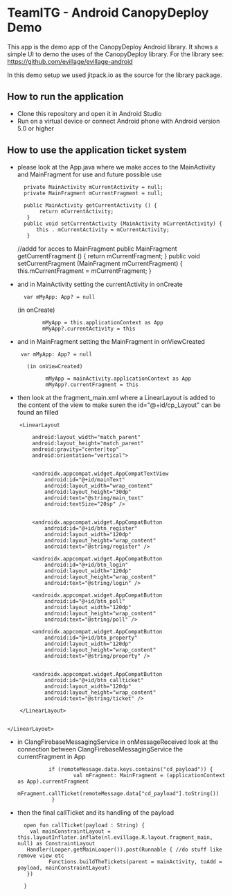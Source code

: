 # TeamITG - Android CanopyDeploy Demo
This app is the demo app of the CanopyDeploy Android library. It shows a simple UI to demo the uses of the CanopyDeploy library. For the library see: https://github.com/evillage/evillage-android

In this demo setup we used jitpack.io as the source for the library package.

## How to run the application
* Clone this repository and open it in Android Studio
* Run on a virtual device or connect Android phone with Android version 5.0 or higher

## How to use the application ticket system

* please look at the App.java where we make acces to the MainActivity and MainFragment for use and future possible use

        private MainActivity mCurrentActivity = null;
        private MainFragment mCurrentFragment = null;
    
        public MainActivity getCurrentActivity () {
             return mCurrentActivity;
         }
        public void setCurrentActivity (MainActivity mCurrentActivity) {
            this . mCurrentActivity = mCurrentActivity;
         }

     //addd for acces to MainFragment
                public MainFragment getCurrentFragment () {
                        return mCurrentFragment;
                }
        public void setCurrentFragment (MainFragment mCurrentFragment) {
            this.mCurrentFragment = mCurrentFragment;
        }
    
* and in MainActivity setting the currentActivity in onCreate

        var mMyApp: App? = null
    
    (in onCreate)
    
              mMyApp = this.applicationContext as App
              mMyApp?.currentActivity = this
         
 * and in MainFragment setting the MainFragment in onViewCreated

        var mMyApp: App? = null
      
          (in onViewCreated)
          
                mMyApp = mainActivity.applicationContext as App
                mMyApp?.currentFragment = this
       
* then look at the fragment_main.xml where a LinearLayout is added to the content of the view to make suren the id="@+id/cp_Layout" can be found an filled

 <LinearLayout
        android:id="@+id/cp_Layout"
        android:layout_width="match_parent"
        android:layout_height="fill_parent"
        android:layout_gravity="top"
        android:layout_weight="1"
        android:gravity="center|top"
        android:orientation="vertical"
        android:tag="cp_Layout"
        app:layout_constraintBottom_toBottomOf="parent"
        app:layout_constraintEnd_toEndOf="parent"
        app:layout_constraintStart_toStartOf="parent"
        app:layout_constraintTop_toTopOf="parent">

        <LinearLayout

            android:layout_width="match_parent"
            android:layout_height="match_parent"
            android:gravity="center|top"
            android:orientation="vertical">


            <androidx.appcompat.widget.AppCompatTextView
                android:id="@+id/mainText"
                android:layout_width="wrap_content"
                android:layout_height="30dp"
                android:text="@string/main_text"
                android:textSize="20sp" />


            <androidx.appcompat.widget.AppCompatButton
                android:id="@+id/btn_register"
                android:layout_width="120dp"
                android:layout_height="wrap_content"
                android:text="@string/register" />

            <androidx.appcompat.widget.AppCompatButton
                android:id="@+id/btn_login"
                android:layout_width="120dp"
                android:layout_height="wrap_content"
                android:text="@string/login" />

            <androidx.appcompat.widget.AppCompatButton
                android:id="@+id/btn_poll"
                android:layout_width="120dp"
                android:layout_height="wrap_content"
                android:text="@string/poll" />

            <androidx.appcompat.widget.AppCompatButton
                android:id="@+id/btn_property"
                android:layout_width="120dp"
                android:layout_height="wrap_content"
                android:text="@string/property" />


            <androidx.appcompat.widget.AppCompatButton
                android:id="@+id/btn_callticket"
                android:layout_width="120dp"
                android:layout_height="wrap_content"
                android:text="@string/ticket" />

        </LinearLayout>


    </LinearLayout>
    
* in ClangFirebaseMessagingService in onMessageReceived look at the connection between ClangFirebaseMessagingService the currentFragment in App

                if (remoteMessage.data.keys.contains("cd_payload")) {
                        val mFragment: MainFragment = (applicationContext as App).currentFragment
                        mFragment.callTicket(remoteMessage.data["cd_payload"].toString())
                 }
 
 
* then the final callTicket and its handling of the payload

        open fun callTicket(payload : String) {
          val mainConstraintLayout = this.layoutInflater.inflate(nl.evillage.R.layout.fragment_main, null) as ConstraintLayout
         Handler(Looper.getMainLooper()).post(Runnable { //do stuff like remove view etc
                Functions.buildTheTickets(parent = mainActivity, toAdd = payload, mainConstraintLayout)
         })

        }

        
